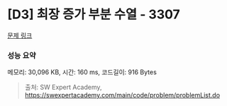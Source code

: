 # [D3] 최장 증가 부분 수열 - 3307 

[문제 링크](https://swexpertacademy.com/main/code/problem/problemDetail.do?contestProbId=AWBOKg-a6l0DFAWr) 

### 성능 요약

메모리: 30,096 KB, 시간: 160 ms, 코드길이: 916 Bytes



> 출처: SW Expert Academy, https://swexpertacademy.com/main/code/problem/problemList.do